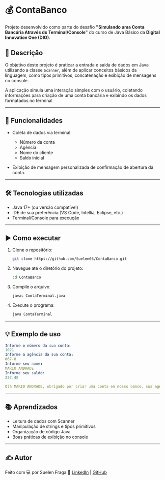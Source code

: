 # 💰 ContaBanco

Projeto desenvolvido como parte do desafio **"Simulando uma Conta Bancária Através do Terminal/Console"** do curso de Java Básico da **Digital Innovation One (DIO)**.

## 📌 Descrição

O objetivo deste projeto é praticar a entrada e saída de dados em Java utilizando a classe `Scanner`, além de aplicar conceitos básicos da linguagem, como tipos primitivos, concatenação e exibição de mensagens no console.

A aplicação simula uma interação simples com o usuário, coletando informações para criação de uma conta bancária e exibindo os dados formatados no terminal.

---

## 🚀 Funcionalidades

- Coleta de dados via terminal:
  - Número da conta
  - Agência
  - Nome do cliente
  - Saldo inicial

- Exibição de mensagem personalizada de confirmação de abertura da conta.

---

## 🛠️ Tecnologias utilizadas

- Java 17+ (ou versão compatível)
- IDE de sua preferência (VS Code, IntelliJ, Eclipse, etc.)
- Terminal/Console para execução

---

## ▶️ Como executar

1. Clone o repositório:
   ```bash
   git clone https://github.com/Suelen05/ContaBanco.git

2. Navegue até o diretório do projeto:
   ```bash
   cd ContaBanco
3. Compile o arquivo: 
   ```bash
   javac ContaTerminal.java
4. Execute o programa:
   ```bash
   java ContaTerminal

---

## 💡 Exemplo de uso
``` yaml
Informe o número da sua conta:
1021
Informe a agência da sua conta:
067-8
Informe seu nome:
MARIO ANDRADE
Informe seu saldo:
237.48

Olá MARIO ANDRADE, obrigado por criar uma conta em nosso banco, sua agência é 067-8, conta 1021 e seu saldo 237.48 já está disponível para saque.
```

---

## 📚 Aprendizados

- Leitura de dados com Scanner
- Manipulação de strings e tipos primitivos
- Organização de código Java
- Boas práticas de exibição no console

---

## ✍️ Autor
Feito com 💻 por Suelen Fraga
🔗 [LinkedIn](https://www.linkedin.com/in/suelen05/) | [GitHub](https://github.com/Suelen05)